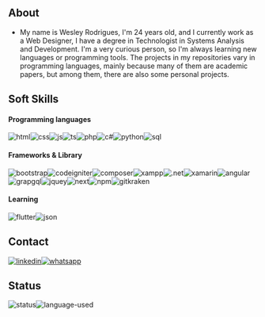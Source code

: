 ## About
- My name is Wesley Rodrigues, I'm 24 years old, and I currently work as a Web Designer, I have a degree in Technologist in Systems Analysis and Development. I'm a very curious person, so I'm always learning new languages or programming tools. The projects in my repositories vary in programming languages, mainly because many of them are academic papers, but among them, there are also some personal projects.


## Soft Skills

#### Programming languages
<div style="display: flex; gap: 2; flex-wrap: wrap">
  <img src="https://img.shields.io/badge/HTML5-E34F26?style=for-the-badge&logo=html5&logoColor=white" alt="html">
  <img src="https://img.shields.io/badge/CSS3-1572B6?style=for-the-badge&logo=css3&logoColor=white" alt="css">
  <img src="https://img.shields.io/badge/JavaScript-323330?style=for-the-badge&logo=javascript&logoColor=F7DF1E" alt="js">
  <img src="https://img.shields.io/badge/TypeScript-007ACC?style=for-the-badge&logo=typescript&logoColor=white" alt="ts">
  <img src="https://img.shields.io/badge/PHP-777BB4?style=for-the-badge&logo=php&logoColor=white" alt="php">
  <img src="https://img.shields.io/badge/C%23-239120?style=for-the-badge&logo=c-sharp&logoColor=white" alt="c#">
  <img src="https://img.shields.io/badge/Python-FFD43B?style=for-the-badge&logo=python&logoColor=blue" alt="python">
  <img src="https://img.shields.io/badge/SQL-FFFFFF?style=for-the-badge&logo=python&logoColor=blue" alt="sql">
</div>

#### Frameworks & Library
<div style="display: flex; gap: 2; flex-wrap: wrap">
      <img src="https://img.shields.io/badge/Bootstrap-563D7C?style=for-the-badge&logo=bootstrap&logoColor=white" alt="bootstrap">
      <img src="https://img.shields.io/badge/Codeigniter-EF4223?style=for-the-badge&logo=codeigniter&logoColor=white" alt="codeigniter">
      <img src="https://img.shields.io/badge/Composer-885630?style=for-the-badge&logo=Composer&logoColor=white" alt="composer">
      <img src="https://img.shields.io/badge/Xampp-F37623?style=for-the-badge&logo=xampp&logoColor=white" alt="xampp">
      <img src="https://img.shields.io/badge/.NET-512BD4?style=for-the-badge&logo=dotnet&logoColor=white" alt=".net">
      <img src="https://img.shields.io/badge/Xamarin-3498DB?style=for-the-badge&logo=xamarin&logoColor=white" alt="xamarin">
      <img src="https://img.shields.io/badge/Angular-DD0031?style=for-the-badge&logo=angular&logoColor=white" alt="angular">
      <img src="https://img.shields.io/badge/GraphQl-E10098?style=for-the-badge&logo=graphql&logoColor=white" alt="grapgql">
      <img src="https://img.shields.io/badge/jQuery-0769AD?style=for-the-badge&logo=jquery&logoColor=white" alt="jquey">
      <img src="https://img.shields.io/badge/next%20js-000000?style=for-the-badge&logo=nextdotjs&logoColor=white" alt="next">
      <img src="https://img.shields.io/badge/npm-CB3837?style=for-the-badge&logo=npm&logoColor=white" alt="npm">
      <img src="https://img.shields.io/badge/GitKraken-179287?style=for-the-badge&logo=GitKraken&logoColor=white" alt="gitkraken">
</div>

#### Learning
<div style="display: flex; gap: 2; flex-wrap: wrap">
    <img src="https://img.shields.io/badge/Flutter-20232A?style=for-the-badge&logo=react&logoColor=61DAFB" alt="flutter">
    <img src="https://img.shields.io/badge/json-5E5C5C?style=for-the-badge&logo=json&logoColor=white" alt="json">
</div>

## Contact
<div style="display: flex; gap: 2; flex-wrap: wrap">
  <a href="https://www.linkedin.com/in/wesley-rodrigues-708360144/"><img src="https://img.shields.io/badge/LinkedIn-0077B5?style=for-the-badge&logo=linkedin&logoColor=white" alt="linkedin"></a>
  <a href="https://api.whatsapp.com/send?phone=55011975699770"><img src="https://img.shields.io/badge/WhatsApp-25D366?style=for-the-badge&logo=WhatsApp&logoColor=white" alt="whatsapp"></a>
</div>


## Status
<div style="display: flex; gap: 2; jusfiy-content: center">
  <img src="https://github-readme-stats.vercel.app/api?username=WesleyRodrigues55&show_icons=true&theme=neon" alt="status">
  <img src="https://github-readme-stats.vercel.app/api/top-langs/?username=WesleyRodrigues55&layout=compact&theme=neon" alt="language-used">
</div>
